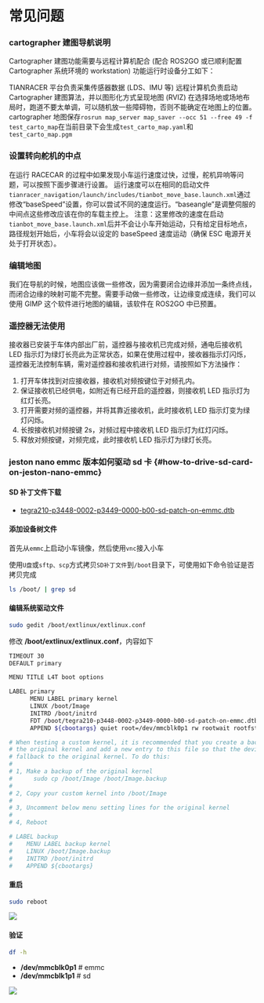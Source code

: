 # 常见问题

### cartographer 建图导航说明

Cartographer 建图功能需要与远程计算机配合 (配合 ROS2GO 或已顺利配置 Cartographer 系统环境的 workstation)
功能运行时设备分工如下：

TIANRACER 平台负责采集传感器数据 (LDS、IMU 等)
远程计算机负责启动 Cartographer 建图算法，并以图形化方式呈现地图 (RVIZ)
在选择场地或场地布局时，跑道不要太单调，可以随机放一些障碍物，否则不能确定在地图上的位置。
cartographer 地图保存`rosrun map_server map_saver --occ 51 --free 49 -f test_carto_map`在当前目录下会生成`test_carto_map.yaml`和`test_carto_map.pgm`

### 设置转向舵机的中点

在运行 RACECAR 的过程中如果发现小车运行速度过快，过慢，舵机异响等问题，可以按照下面步骤进行设置。
运行速度可以在相同的启动文件`tianracer_navigation/launch/includes/tianbot_move_base.launch.xml`通过修改“baseSpeed”设置，你可以尝试不同的速度运行。“baseangle”是调整伺服的中间点这些修改应该在你的车载主控上。
注意：这里修改的速度在启动`tianbot_move_base.launch.xml`后并不会让小车开始运动，只有给定目标地点，路径规划开始后，小车将会以设定的 baseSpeed 速度运动（确保 ESC 电源开关处于打开状态）。

### 编辑地图

我们在导航的时候，地图应该做一些修改，因为需要闭合边缘并添加一条终点线，而闭合边缘的映射可能不完整。需要手动做一些修改，让边缘变成连续，我们可以使用 GIMP 这个软件进行地图的编辑，该软件在 ROS2GO 中已预置。

### 遥控器无法使用

接收器已安装于车体内部出厂前，遥控器与接收机已完成对频，通电后接收机 LED 指示灯为绿灯长亮此为正常状态，如果在使用过程中，接收器指示灯闪烁，遥控器无法控制车辆，需对遥控器和接收机进行对频，请按照如下方法操作：

1. 打开车体找到对应接收器，接收机对频按键位于对频孔内。
2. 保证接收机已经供电，如附近有已经开启的遥控器，则接收机 LED 指示灯为红灯长亮。
3. 打开需要对频的遥控器，并将其靠近接收机，此时接收机 LED 指示灯变为绿灯闪烁。
4. 长按接收机对频按键 2s，对频过程中接收机 LED 指示灯为红灯闪烁。
5. 释放对频按键，对频完成，此时接收机 LED 指示灯为绿灯长亮。

### jeston nano emmc 版本如何驱动 sd 卡 {#how-to-drive-sd-card-on-jeston-nano-emmc}

#### SD 补丁文件下载

- [tegra210-p3448-0002-p3449-0000-b00-sd-patch-on-emmc.dtb](https://pan.baidu.com/s/1GFZCCc57XzFC37K2WbjLnA?pwd=1hn6)

#### 添加设备树文件

首先从`emmc`上启动小车镜像，然后使用`vnc`接入小车

使用`U盘`或`sftp、scp`方式拷贝`SD补丁文件`到`/boot`目录下，可使用如下命令验证是否拷贝完成

```bash
ls /boot/ | grep sd
```

#### 编辑系统驱动文件

```bash
sudo gedit /boot/extlinux/extlinux.conf
```

修改 **/boot/extlinux/extlinux.conf**，内容如下

```bash
TIMEOUT 30
DEFAULT primary

MENU TITLE L4T boot options

LABEL primary
      MENU LABEL primary kernel
      LINUX /boot/Image
      INITRD /boot/initrd
      FDT /boot/tegra210-p3448-0002-p3449-0000-b00-sd-patch-on-emmc.dtb   # 添加这一行
      APPEND ${cbootargs} quiet root=/dev/mmcblk0p1 rw rootwait rootfstype=ext4 console=ttyS0,115200n8 console=tty0 fbcon=map:0 net.ifnames=0 sdhci_tegra.en_boot_part_access=1 

# When testing a custom kernel, it is recommended that you create a backup of
# the original kernel and add a new entry to this file so that the device can
# fallback to the original kernel. To do this:
#
# 1, Make a backup of the original kernel
#      sudo cp /boot/Image /boot/Image.backup
#
# 2, Copy your custom kernel into /boot/Image
#
# 3, Uncomment below menu setting lines for the original kernel
#
# 4, Reboot

# LABEL backup
#    MENU LABEL backup kernel
#    LINUX /boot/Image.backup
#    INITRD /boot/initrd
#    APPEND ${cbootargs}
```

#### 重启

```bash
sudo reboot
```

![](https://tianbot-pic.oss-cn-beijing.aliyuncs.com/tianbot-pic/Tianbot-Doc20241011140558.png)

#### 验证

```bash
df -h
```

- **/dev/mmcblk0p1**           # emmc
- **/dev/mmcblk1p1**           # sd

![](https://tianbot-pic.oss-cn-beijing.aliyuncs.com/tianbot-pic/Tianbot-Doc20241011140011.png)